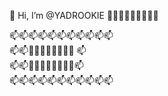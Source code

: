 👋 Hi, I’m @YADROOKIE
👋👀👀👀👀👀👀👀👋

📫📫📫📫📫📫📫📫📫📫📫  
📫📫👋👋👋👋👋👋👋👋 📫  
📫📫👀👀👀👀👀👀👀👀📫  
📫📫📫📫📫📫📫📫📫📫📫  

<!---
YADROOKIE/YADROOKIE is a ✨ special ✨ repository because its `README.md` (this file) appears on your GitHub profile.
You can click the Preview link to take a look at your changes.
--->
